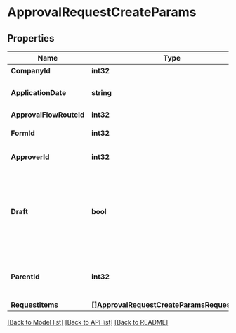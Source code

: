 # ApprovalRequestCreateParams

## Properties

Name | Type | Description | Notes
------------ | ------------- | ------------- | -------------
**CompanyId** | **int32** | 事業所ID | 
**ApplicationDate** | **string** | 申請日 (yyyy-mm-dd) | 
**ApprovalFlowRouteId** | **int32** | 申請経路ID | 
**FormId** | **int32** | 申請フォームID | 
**ApproverId** | **int32** | 承認者のユーザーID | [optional] 
**Draft** | **bool** | falseの時、in_progress:申請中で作成する。それ以外の時はdraft:下書きで作成する | 
**ParentId** | **int32** | 親申請ID(既存各種申請IDのみ指定可能です。) | [optional] 
**RequestItems** | [**[]ApprovalRequestCreateParamsRequestItems**](approvalRequestCreateParams_request_items.md) |  | 

[[Back to Model list]](../README.md#documentation-for-models) [[Back to API list]](../README.md#documentation-for-api-endpoints) [[Back to README]](../README.md)


